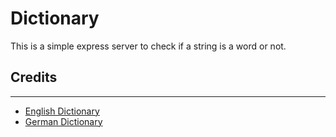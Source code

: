 # Dictionary

This is a simple express server to check if a string is a word or not.


## Credits
- - -
- [English Dictionary](https://github.com/open-dictionary/english-dictionary)
- [German Dictionary](https://sourceforge.net/projects/germandict/files/)
